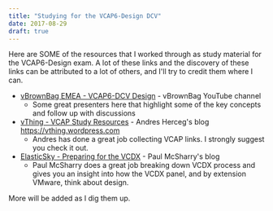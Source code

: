 ```yaml
---
title: "Studying for the VCAP6-Design DCV"
date: 2017-08-29
draft: true
---
```


Here are SOME of the resources that I worked through as study material for the VCAP6-Design exam. A lot of these links and the discovery of these links can be attributed to a lot of others, and I'll try to credit them where I can.

* [vBrownBag EMEA - VCAP6-DCV Design](https://www.youtube.com/watch?v=bh1035s4V7s&list=PLYt3WRI29sdYQD2DMhBNTgQrjNtA3XqTg) - vBrownBag YouTube channel
  * Some great presenters here that highlight some of the key concepts and follow up with discussions
* [vThing - VCAP Study Resources](https://vthing.wordpress.com/2016/03/21/vcap6-dcv-design-study-resources/) - Andres Herceg's blog https://vthing.wordpress.com
  * Andres has done a great job collecting VCAP links. I strongly suggest you check it out.
* [ElasticSky - Preparing for the VCDX](http://www.elasticsky.co.uk/vcdx_defense_design_scenario/) - Paul McSharry's blog
  * Paul McSharry does a great job breaking down VCDX process and gives you an insight into how the VCDX panel, and by extension VMware, think about design.

More will be added as I dig them up.